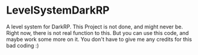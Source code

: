 # LevelSystemDarkRP
A level system for DarkRP.
This Project is not done, and might never be.
Right now, there is not real function to this.
But you can use this code, and maybe work some more on it.
You don't have to give me any credits for this bad coding :)
